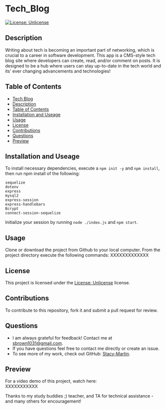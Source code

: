 # Tech_Blog

[![License: Unlicense](https://img.shields.io/badge/license-Unlicense-blue.svg)](http://unlicense.org/)

## Description
 Writing about tech is becoming an important part of networking, which is crucial to a career in software development.  This app is a CMS-style tech blog site where developers can create, read, and/or comment on posts. It is designed to be a hub where users can stay up-to-date in the tech world and its' ever changing advancements and technologies!  

## Table of Contents
  - [Tech Blog](#Tech_Blog)
  - [Description](#description)
  - [Table of Contents](#table-of-contents)
  - [Installation and Useage](#installation)
  - [Usage](#usage)
  - [License](#license)
  - [Contributions](#contributions)
  - [Questions](#questions)
  - [Preview](#preview)

## Installation and Useage
To install necessary dependencies, execute a `npm init -y` and `npm install`, then run npm install of the following:

~~~
sequelize
dotenv
express
mysql2
express-session
express-handlebars
Bcrypt
connect-session-sequelize
~~~

Initialize your session by running `node ./index.js`  and `npm start`.  

## Usage

Clone or download the project from Github to your local computer.  From the project directory execute the following commands: 
XXXXXXXXXXXXX

## License 
This project is licensed under the [License: Unlicense](http://unlicense.org/) license.

## Contributions
To contribute to this repository, fork it and submit a pull request for review.

## Questions
* I am always grateful for feedback! Contact me at sbrown1031@gmail.com.
* If you have questions feel free to contact me directly or create an issue. 
* To see more of my work, check out GitHub:  [Stacy-Martin](https://github.com/Stacy-Martin).

## Preview

For a video demo of this project, watch here:   
XXXXXXXXXXX

Thanks to my study buddies ;) teacher, and TA for technical assistance - and many others for encouragement! 
